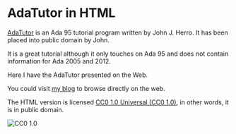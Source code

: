 AdaTutor in HTML
================

[AdaTutor](http://www.adatutor.com/) is an Ada 95 tutorial program written
by John J. Herro.  It has been placed into public domain by John.

It is a great tutorial although it only touches on Ada 95 and does not
contain information for Ada 2005 and 2012.

Here I have the AdaTutor presented on the Web.

You could visit [my blog](http://blog.zsoft.ca/2012/08/adatutor.html) to
browse directly on the web.

The HTML version is licensed
[CC0 1.0 Universal (CC0 1.0)](https://creativecommons.org/publicdomain/zero/1.0/),
in other words, it is in public domain.

![CC0 1.0](http://i.creativecommons.org/p/zero/1.0/88x31.png)
